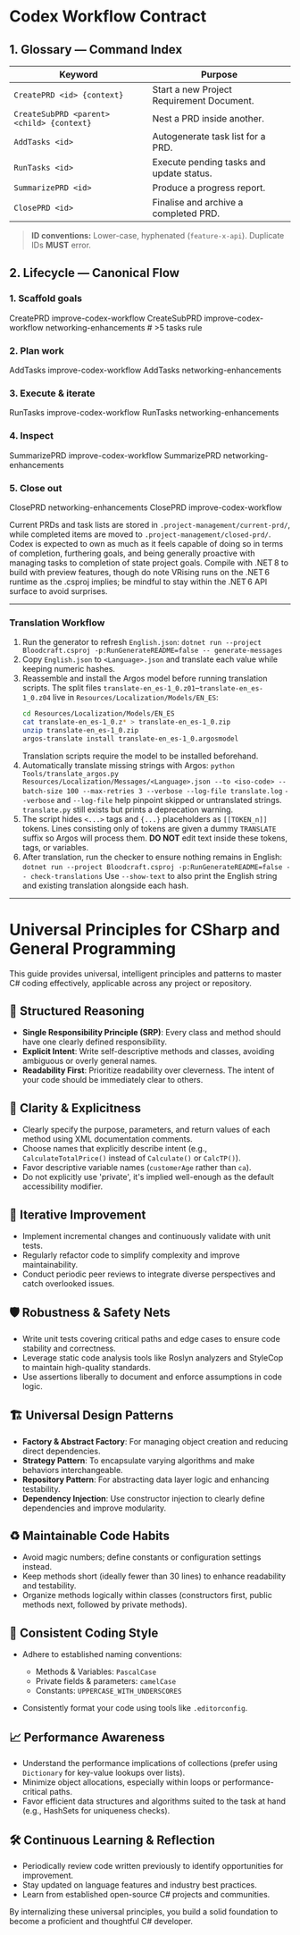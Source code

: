 # Codex Workflow Contract

## 1. Glossary — Command Index

| Keyword                                   | Purpose                                                    |
|-------------------------------------------|------------------------------------------------------------|
| `CreatePRD <id> {context}`                | Start a new Project Requirement Document.                  |
| `CreateSubPRD <parent> <child> {context}` | Nest a PRD inside another.                                 |
| `AddTasks <id>`                           | Autogenerate task list for a PRD.                          |
| `RunTasks <id>`                           | Execute pending tasks and update status.                   |
| `SummarizePRD <id>`                       | Produce a progress report.                                 |
| `ClosePRD <id>`                           | Finalise and archive a completed PRD.                      |

> **ID conventions:** Lower-case, hyphenated (`feature-x-api`). Duplicate IDs **MUST** error.

## 2. Lifecycle — Canonical Flow

### 1. Scaffold goals
CreatePRD improve-codex-workflow
CreateSubPRD improve-codex-workflow networking-enhancements  # >5 tasks rule

### 2. Plan work
AddTasks improve-codex-workflow
AddTasks networking-enhancements

### 3. Execute & iterate
RunTasks improve-codex-workflow
RunTasks networking-enhancements

### 4. Inspect
SummarizePRD improve-codex-workflow
SummarizePRD networking-enhancements

### 5. Close out
ClosePRD networking-enhancements
ClosePRD improve-codex-workflow

Current PRDs and task lists are stored in `.project-management/current-prd/`, while completed items are moved to `.project-management/closed-prd/`. Codex is expected to own as much as it feels capable of doing so in terms of completion, furthering goals, and being generally proactive with managing tasks to completion of state project goals. Compile with .NET 8 to build with preview features, though do note VRising runs on the .NET 6 runtime as the .csproj implies; be mindful to stay within the .NET 6 API surface to avoid surprises.

---

### Translation Workflow

1. Run the generator to refresh `English.json`:
   `dotnet run --project Bloodcraft.csproj -p:RunGenerateREADME=false -- generate-messages`
2. Copy `English.json` to `<Language>.json` and translate each value while keeping numeric hashes.
3. Reassemble and install the Argos model before running translation scripts. The split files `translate-en_es-1_0.z01`–`translate-en_es-1_0.z04` live in `Resources/Localization/Models/EN_ES`:
   ```bash
   cd Resources/Localization/Models/EN_ES
   cat translate-en_es-1_0.z* > translate-en_es-1_0.zip
   unzip translate-en_es-1_0.zip
   argos-translate install translate-en_es-1_0.argosmodel
   ```
   Translation scripts require the model to be installed beforehand.
4. Automatically translate missing strings with Argos:
   `python Tools/translate_argos.py Resources/Localization/Messages/<Language>.json --to <iso-code> --batch-size 100 --max-retries 3 --verbose --log-file translate.log`
   `--verbose` and `--log-file` help pinpoint skipped or untranslated strings. `translate.py` still exists but prints a deprecation warning.
5. The script hides `<...>` tags and `{...}` placeholders as `[[TOKEN_n]]` tokens. Lines consisting only of tokens are given a dummy `TRANSLATE` suffix so Argos will process them.
   **DO NOT** edit text inside these tokens, tags, or variables.
6. After translation, run the checker to ensure nothing remains in English:
   `dotnet run --project Bloodcraft.csproj -p:RunGenerateREADME=false -- check-translations`
   Use `--show-text` to also print the English string and existing translation alongside each hash.

---

# Universal Principles for CSharp and General Programming

This guide provides universal, intelligent principles and patterns to master C# coding effectively, applicable across any project or repository.

## 🧠 Structured Reasoning

* **Single Responsibility Principle (SRP)**: Every class and method should have one clearly defined responsibility.
* **Explicit Intent**: Write self-descriptive methods and classes, avoiding ambiguous or overly general names.
* **Readability First**: Prioritize readability over cleverness. The intent of your code should be immediately clear to others.

## 🎯 Clarity & Explicitness

* Clearly specify the purpose, parameters, and return values of each method using XML documentation comments.
* Choose names that explicitly describe intent (e.g., `CalculateTotalPrice()` instead of `Calculate()` or `CalcTP()`).
* Favor descriptive variable names (`customerAge` rather than `ca`).
* Do not explicitly use 'private', it's implied well-enough as the default accessibility modifier.

## 🔄 Iterative Improvement

* Implement incremental changes and continuously validate with unit tests.
* Regularly refactor code to simplify complexity and improve maintainability.
* Conduct periodic peer reviews to integrate diverse perspectives and catch overlooked issues.

## 🛡️ Robustness & Safety Nets

* Write unit tests covering critical paths and edge cases to ensure code stability and correctness.
* Leverage static code analysis tools like Roslyn analyzers and StyleCop to maintain high-quality standards.
* Use assertions liberally to document and enforce assumptions in code logic.

## 🏗️ Universal Design Patterns

* **Factory & Abstract Factory**: For managing object creation and reducing direct dependencies.
* **Strategy Pattern**: To encapsulate varying algorithms and make behaviors interchangeable.
* **Repository Pattern**: For abstracting data layer logic and enhancing testability.
* **Dependency Injection**: Use constructor injection to clearly define dependencies and improve modularity.

## ♻️ Maintainable Code Habits

* Avoid magic numbers; define constants or configuration settings instead.
* Keep methods short (ideally fewer than 30 lines) to enhance readability and testability.
* Organize methods logically within classes (constructors first, public methods next, followed by private methods).

## 🚦 Consistent Coding Style

* Adhere to established naming conventions:

  * Methods & Variables: `PascalCase`
  * Private fields & parameters: `camelCase`
  * Constants: `UPPERCASE_WITH_UNDERSCORES`
* Consistently format your code using tools like `.editorconfig`.

## 📈 Performance Awareness

* Understand the performance implications of collections (prefer using `Dictionary` for key-value lookups over lists).
* Minimize object allocations, especially within loops or performance-critical paths.
* Favor efficient data structures and algorithms suited to the task at hand (e.g., HashSets for uniqueness checks).

## 🛠️ Continuous Learning & Reflection

* Periodically review code written previously to identify opportunities for improvement.
* Stay updated on language features and industry best practices.
* Learn from established open-source C# projects and communities.

By internalizing these universal principles, you build a solid foundation to become a proficient and thoughtful C# developer.
